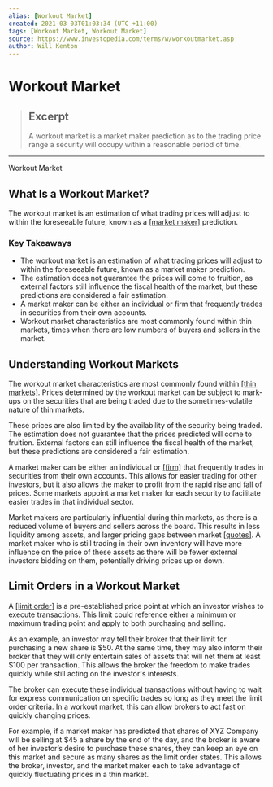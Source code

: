 ```yaml
---
alias: [Workout Market]
created: 2021-03-03T01:03:34 (UTC +11:00)
tags: [Workout Market, Workout Market]
source: https://www.investopedia.com/terms/w/workoutmarket.asp
author: Will Kenton
---
```


# Workout Market

> ## Excerpt
> A workout market is a market maker prediction as to the trading price range a security will occupy within a reasonable period of time.

---

Workout Market
## What Is a Workout Market?

The workout market is an estimation of what trading prices will adjust to within the foreseeable future, known as a [[market maker]](https://www.investopedia.com/terms/m/marketmaker.asp) prediction.

### Key Takeaways

-   The workout market is an estimation of what trading prices will adjust to within the foreseeable future, known as a market maker prediction.
-   The estimation does not guarantee the prices will come to fruition, as external factors still influence the fiscal health of the market, but these predictions are considered a fair estimation.
-   A market maker can be either an individual or firm that frequently trades in securities from their own accounts. 
-   Workout market characteristics are most commonly found within thin markets, times when there are low numbers of buyers and sellers in the market.

## Understanding Workout Markets

The workout market characteristics are most commonly found within [[thin markets]](https://www.investopedia.com/terms/t/thinmarket.asp). Prices determined by the workout market can be subject to mark-ups on the securities that are being traded due to the sometimes-volatile nature of thin markets.

These prices are also limited by the availability of the security being traded. The estimation does not guarantee that the prices predicted will come to fruition. External factors can still influence the fiscal health of the market, but these predictions are considered a fair estimation.

A market maker can be either an individual or [[firm]](https://www.investopedia.com/terms/f/firm.asp) that frequently trades in securities from their own accounts. This allows for easier trading for other investors, but it also allows the maker to profit from the rapid rise and fall of prices. Some markets appoint a market maker for each security to facilitate easier trades in that individual sector.

Market makers are particularly influential during thin markets, as there is a reduced volume of buyers and sellers across the board. This results in less liquidity among assets, and larger pricing gaps between market [[quotes]](https://www.investopedia.com/terms/q/quote.asp). A market maker who is still trading in their own inventory will have more influence on the price of these assets as there will be fewer external investors bidding on them, potentially driving prices up or down.

## Limit Orders in a Workout Market

A [[limit order]](https://www.investopedia.com/terms/l/limitorder.asp) is a pre-established price point at which an investor wishes to execute transactions. This limit could reference either a minimum or maximum trading point and apply to both purchasing and selling.

As an example, an investor may tell their broker that their limit for purchasing a new share is $50. At the same time, they may also inform their broker that they will only entertain sales of assets that will net them at least $100 per transaction. This allows the broker the freedom to make trades quickly while still acting on the investor's interests.

The broker can execute these individual transactions without having to wait for express communication on specific trades so long as they meet the limit order criteria. In a workout market, this can allow brokers to act fast on quickly changing prices.

For example, if a market maker has predicted that shares of XYZ Company will be selling at $45 a share by the end of the day, and the broker is aware of her investor’s desire to purchase these shares, they can keep an eye on this market and secure as many shares as the limit order states. This allows the broker, investor, and the market maker each to take advantage of quickly fluctuating prices in a thin market.
